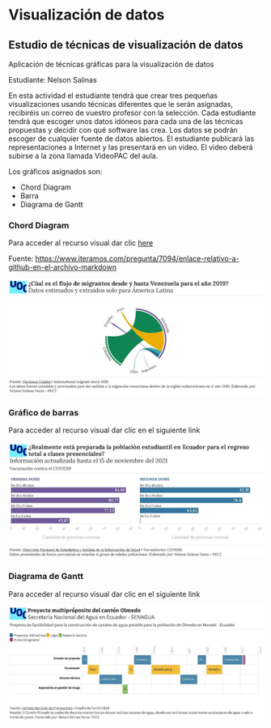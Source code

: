 # Visualización de datos
## Estudio de técnicas de visualización de datos
Aplicación de técnicas gráficas para la visualización de datos

Estudiante: Nelson Salinas

En esta actividad el estudiante  tendrá que crear tres pequeñas visualizaciones usando técnicas diferentes que le serán asignadas, recibiréis un correo de vuestro profesor con la selección. Cada estudiante tendrá que escoger unos datos idóneos para cada una de las técnicas propuestas y decidir con qué software las crea. Los datos se podrán escoger de cualquier fuente de datos abiertos. El estudiante publicará las representaciones a Internet y las presentará en un video. El video deberá subirse a la zona llamada VideoPAC del aula.

Los gráficos asignados son:
* Chord Diagram
* Barra
* Diagrama de Gantt

### Chord Diagram

Para acceder al recurso visual dar clic [here](https://public.flourish.studio/visualisation/7850666/)

Fuente: https://www.iteramos.com/pregunta/7094/enlace-relativo-a-github-en-el-archivo-markdown

![Aquí la descripción de la imagen por si no carga](https://github.com/NelsonSalinas1987/visualizaciondatos-pec2/blob/main/migracion.JPG)

### Gráfico de barras

Para acceder al recurso visual dar clic en el siguiente link

![Aquí la descripción de la imagen por si no carga](https://github.com/NelsonSalinas1987/visualizaciondatos-pec2/blob/main/covid.JPG)


### Diagrama de Gantt

Para acceder al recurso visual dar clic en el siguiente link

![Aquí la descripción de la imagen por si no carga](https://github.com/NelsonSalinas1987/visualizaciondatos-pec2/blob/main/agua.JPG)
